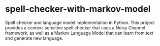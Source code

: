 # spell-checker-with-markov-model
Spell checker and language model implementation in Python. This project provides a context-sensitive spell checker that uses a Noisy Channel framework, as well as a Markov Language Model that can learn from text and generate new language.
